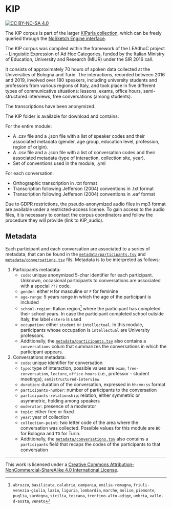 # KIP

[![CC BY-NC-SA 4.0][cc-by-nc-sa-shield]][cc-by-nc-sa]

The KIP corpus is part of the larger [KIParla collection](www.kiparla.it),
which can be freely queried through the [NoSketch Engine interface](https://kiparla.it/search/).

The KIP corpus was compiled within the framework of the LEAdhoC project – Linguistic Expression
of Ad Hoc Categories, funded by the Italian Ministry of Education, University and Research (MIUR)
under the SIR 2016 call.

It consists of approximately 70 hours of spoken data collected at the Universities of Bologna and
Turin. The interactions, recorded between 2016 and 2019, involved over 180 speakers, including
university students and professors from various regions of Italy, and took place in five different
types of communicative situations: lessons, exams, office hours, semi-structured interviews,
free conversations (among students).

The transcriptions have been anonymized.

The KIP folder is available for download and contains:

For the entire module:

* A .csv file and a .json file with a list of speaker codes and their associated metadata
  (gender, age group, education level, profession, region of origin).
* A .csv file and a .json file with a list of conversation codes and their associated metadata
  (type of interaction, collection site, year).
* Set of conventions used in the module, .yml

For each conversation:

* Orthographic transcription in .txt format
* Transcription following Jefferson (2004) conventions in .txt format
* Transcription following Jefferson (2004) conventions in .eaf format

Due to GDPR restrictions, the pseudo-anonymized audio files in mp3 format are available under a
restricted-access license.
To gain access to the audio files, it is necessary to contact the corpus coordinators and follow
the procedure they will provide (link to KIP_audio).

## Metadata

Each participant and each conversation are associated to a series of metadata, that can be found in the
[`metadata/participants.tsv`](metadata/participants.tsv) and [`metadata/conversations.tsv`](metadata/conversations.tsv) fils.
Metadata is to be interpreted as follows:

1. Participants metadata:
    - `code`: unique anonymized 5-char identifier for each participant. Unknown, occasional participants
     to conversations are associated with a special `???` code.
    - `gender`: either `M` for masculine or `F` for feminine
    - `age-range`: 5 years range in which the age of the participant is included
    - `school-region`: Italian region[^1] where the participant has completed their school years.
     In case the participant completed school outside Italy, the label `estero` is used
    - `occupation`: either `student` or `intellectual`. In this module, participants whose occupation
     is `intellectual` are University professors.
	- Additionally, the [`metadata/participants.tsv`](metadata/participants.tsv) also contains a `conversations`
colum that summarizes the conversations in which the participant appears.
2. Conversations metadata:
   - `code`: unique identifier for conversation
   - `type`: type of interaction, possible values are `exam`, `free-conversation`, `lecture`, `office-hours` (i.e., professor - student meetings), `semistructured-interview`
   - `duration`: duration of the conversation, expressed in `hh:mm:ss` format
   - `participants-number`: number of participants to the conversation
   - `participants-relationship`: relation, either symmetric or asymmetric, holding among speakers
   - `moderator`: presence of a moderator
   - `topic`: either free or fixed
   - `year`: year of collection
   - `collection-point`: two letter code of the area where the conversation was collected. Possible values for this module are `BO` for Bologna and `TO` for Turin.
   - Additionally, the [`metadata/conversations.tsv`](metadata/conversations.tsv) also contains a `participants` field that recaps the codes of the participants to that conversation

[^1]: `abruzzo`, `basilicata`, `calabria`, `campania`, `emilia-romagna`, `friuli-venezia-giulia`, `lazio`, `liguria`, `lombardia`, `marche`, `molise`, `piemonte`, `puglia`, `sardegna`, `sicilia`, `toscana`, `trentino-alto-adige`, `umbria`, `valle-d-aosta`, `veneto`
-----

This work is licensed under a
[Creative Commons Attribution-NonCommercial-ShareAlike 4.0 International License][cc-by-nc-sa].

<!-- [![CC BY-NC-SA 4.0][cc-by-nc-sa-image]][cc-by-nc-sa] -->

[cc-by-nc-sa]: http://creativecommons.org/licenses/by-nc-sa/4.0/
[cc-by-nc-sa-image]: https://licensebuttons.net/l/by-nc-sa/4.0/88x31.png
[cc-by-nc-sa-shield]: https://img.shields.io/badge/License-CC%20BY--NC--SA%204.0-lightgrey.svg